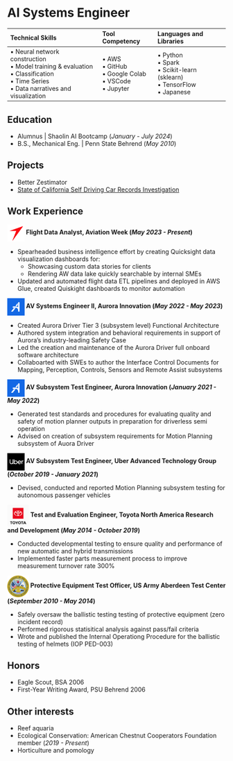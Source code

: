 # AI Systems Engineer

| **Technical Skills** | **Tool Competency** | **Languages and Libraries** |
|:---------------------|:---------------------|:----------------------------|
| ▪ Neural network construction <br> ▪ Model training & evaluation <br> ▪ Classification <br> ▪ Time Series <br> ▪ Data narratives and visualization |▪ AWS <br> ▪ GitHub <br> ▪ Google Colab <br> ▪ VSCode <br> ▪ Jupyter | ▪ Python <br> ▪ Spark <br> ▪ Scikit-learn (sklearn) <br> ▪ TensorFlow <br> ▪ Japanese |


## Education
- Alumnus  |  Shaolin AI Bootcamp (_January - July 2024_)
- B.S., Mechanical Eng.  |  Penn State Behrend (_May 2010_)


## Projects
- Better Zestimator
- [State of California Self Driving Car Records Investigation](https://github.com/Kyle-Markwardt/self-driving-vehicles)


## Work Experience 
**<img src="/assets/img/AWIN-logo.png" alt="Aviation Week Logo" height="40" style="vertical-align: middle;"> Flight Data Analyst, Aviation Week (_May 2023 - Present_)**
- Spearheaded business intelligence effort by creating Quicksight data visualization dashboards for:
  - Showcasing custom data stories for clients
  - Rendering AW data lake quickly searchable by internal SMEs
- Updated and automated flight data ETL pipelines and deployed in AWS Glue, created Quiskight dashboards to monitor automation

**<img src="/assets/img/Aurora-logo.png" alt="Aurora Logo" height="40" style="vertical-align: middle;"> AV Systems Engineer II, Aurora Innovation (_May 2022 - May 2023_)**
- Created Aurora Driver Tier 3 (subsystem level) Functional Architecture
- Authored system integration and behavioral requirements in support of Aurora’s industry-leading Safety Case
- Led the creation and maintenance of the Aurora Driver full onboard software architecture
- Collaboarted with SWEs to author the Interface Control Documents for Mapping, Perception, Controls, Sensors and Remote Assist subsystems

**<img src="/assets/img/Aurora-logo.png" alt="Aurora Logo" height="40" style="vertical-align: middle;"> AV Subsystem Test Engineer, Aurora Innovation (_January 2021 - May 2022_)**
- Generated test standards and procedures for evaluating quality and safety of motion planner outputs in preparation for driverless semi operation
- Advised on creation of subsystem requirements for Motion Planning subsystem of Auora Driver

**<img src="/assets/img/Uber-logo.jpg" alt="UBER Logo" height="40" style="vertical-align: middle;"> AV Subsystem Test Engineer, Uber Advanced Technology Group (_October 2019 - January 2021_)**
- Devised, conducted and reported Motion Planning subsystem testing for autonomous passenger vehicles

**<img src="/assets/img/toyota-logo.png" alt="TMNA Logo" height="50" style="vertical-align: middle;"> Test and Evaluation Engineer, Toyota North America Research and Development (_May 2014 - October 2019_)**
- Conducted developmental testing to ensure quality and performance of new automatic and hybrid transmissions
- Implemented faster parts measurement process to improve measurement turnover rate 300%

**<img src="/assets/img/Dept_Army_logo.png" alt="Dept of Army Logo" height="50" style="vertical-align: middle;"> Protective Equipment Test Officer, US Army Aberdeen Test Center (_September 2010 - May 2014_)**
- Safely oversaw the ballistic testing testing of protective equipment (zero incident record)
- Performed rigorous statisitical analysis against pass/fail criteria
- Wrote and published the Internal Operationg Procedure for the ballistic testing of helmets (IOP PED-003)

## Honors
- Eagle Scout, BSA 2006
- First-Year Writing Award, PSU Behrend 2006

## Other interests
- Reef aquaria
- Ecological Conservation: American Chestnut Cooperators Foundation member (_2019 - Present_)
- Horticulture and pomology
